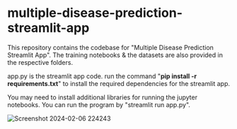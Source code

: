 # multiple-disease-prediction-streamlit-app
This repository contains the codebase for "Multiple Disease Prediction Streamlit App". The training notebooks &amp; the datasets are also provided in the respective folders. 

app.py is the streamlit app code.
run the command "**pip install -r requirements.txt**" to install the required dependencies for the streamlit app.

You may need to install additional libraries for running the jupyter notebooks.
You can run the program by "streamlit run app.py".

![Screenshot 2024-02-06 224243](https://github.com/yasvanthika122/Multiple_Disease_Prediction_using_Machine_learning/assets/118598932/b598c61a-26b2-40ae-899e-516a1da04764)
